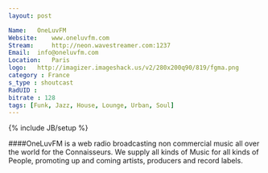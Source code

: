 ```yaml
---
layout: post

Name: 	OneLuvFM
Website: 	www.oneluvfm.com
Stream: 	http://neon.wavestreamer.com:1237
Email: 	info@oneluvfm.com
Location: 	Paris 
logo: 	http://imagizer.imageshack.us/v2/280x200q90/819/fgma.png
category : France
s_type : shoutcast
RadUID :
bitrate : 128
tags: [Funk, Jazz, House, Lounge, Urban, Soul]
---
```

{% include JB/setup %}

####OneLuvFM is a web radio broadcasting non commercial music all over the world for the Connaisseurs. We supply all kinds of Music for all kinds of People, promoting up and coming artists, producers and record labels. 